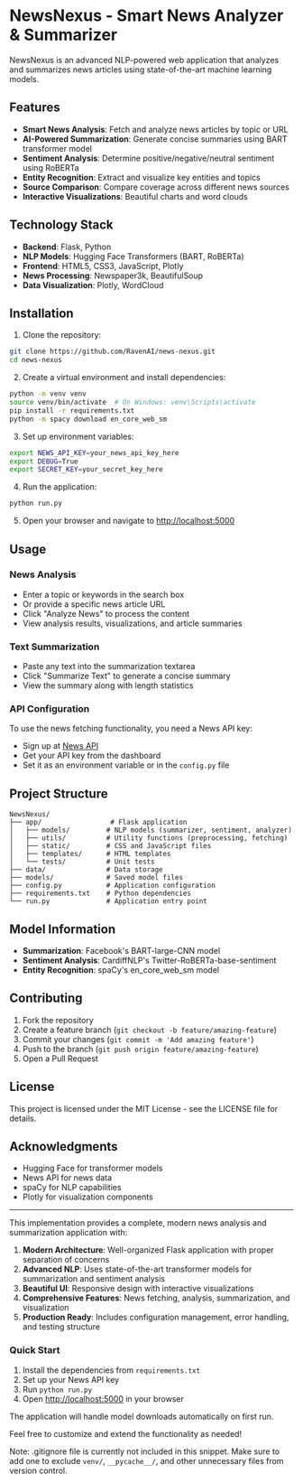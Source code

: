 # NewsNexus - Smart News Analyzer & Summarizer

NewsNexus is an advanced NLP-powered web application that analyzes and summarizes news articles using state-of-the-art machine learning models.

## Features

* **Smart News Analysis**: Fetch and analyze news articles by topic or URL
* **AI-Powered Summarization**: Generate concise summaries using BART transformer model
* **Sentiment Analysis**: Determine positive/negative/neutral sentiment using RoBERTa
* **Entity Recognition**: Extract and visualize key entities and topics
* **Source Comparison**: Compare coverage across different news sources
* **Interactive Visualizations**: Beautiful charts and word clouds

## Technology Stack

* **Backend**: Flask, Python
* **NLP Models**: Hugging Face Transformers (BART, RoBERTa)
* **Frontend**: HTML5, CSS3, JavaScript, Plotly
* **News Processing**: Newspaper3k, BeautifulSoup
* **Data Visualization**: Plotly, WordCloud

## Installation

1. Clone the repository:

```bash
git clone https://github.com/RavenAI/news-nexus.git
cd news-nexus
```

2. Create a virtual environment and install dependencies:

```bash
python -m venv venv
source venv/bin/activate  # On Windows: venv\Scripts\activate
pip install -r requirements.txt
python -m spacy download en_core_web_sm
```

3. Set up environment variables:

```bash
export NEWS_API_KEY=your_news_api_key_here
export DEBUG=True
export SECRET_KEY=your_secret_key_here
```

4. Run the application:

```bash
python run.py
```

5. Open your browser and navigate to [http://localhost:5000](http://localhost:5000)

## Usage

### News Analysis

* Enter a topic or keywords in the search box
* Or provide a specific news article URL
* Click "Analyze News" to process the content
* View analysis results, visualizations, and article summaries

### Text Summarization

* Paste any text into the summarization textarea
* Click "Summarize Text" to generate a concise summary
* View the summary along with length statistics

### API Configuration

To use the news fetching functionality, you need a News API key:

* Sign up at [News API](https://newsapi.org/)
* Get your API key from the dashboard
* Set it as an environment variable or in the `config.py` file

## Project Structure

```
NewsNexus/
├── app/                 # Flask application
│   ├── models/         # NLP models (summarizer, sentiment, analyzer)
│   ├── utils/          # Utility functions (preprocessing, fetching)
│   ├── static/         # CSS and JavaScript files
│   ├── templates/      # HTML templates
│   └── tests/          # Unit tests
├── data/               # Data storage
├── models/             # Saved model files
├── config.py           # Application configuration
├── requirements.txt    # Python dependencies
└── run.py              # Application entry point
```

## Model Information

* **Summarization**: Facebook's BART-large-CNN model
* **Sentiment Analysis**: CardiffNLP's Twitter-RoBERTa-base-sentiment
* **Entity Recognition**: spaCy's en\_core\_web\_sm model

## Contributing

1. Fork the repository
2. Create a feature branch (`git checkout -b feature/amazing-feature`)
3. Commit your changes (`git commit -m 'Add amazing feature'`)
4. Push to the branch (`git push origin feature/amazing-feature`)
5. Open a Pull Request

## License

This project is licensed under the MIT License - see the LICENSE file for details.

## Acknowledgments

* Hugging Face for transformer models
* News API for news data
* spaCy for NLP capabilities
* Plotly for visualization components

---

This implementation provides a complete, modern news analysis and summarization application with:

1. **Modern Architecture**: Well-organized Flask application with proper separation of concerns
2. **Advanced NLP**: Uses state-of-the-art transformer models for summarization and sentiment analysis
3. **Beautiful UI**: Responsive design with interactive visualizations
4. **Comprehensive Features**: News fetching, analysis, summarization, and visualization
5. **Production Ready**: Includes configuration management, error handling, and testing structure

### Quick Start

1. Install the dependencies from `requirements.txt`
2. Set up your News API key
3. Run `python run.py`
4. Open [http://localhost:5000](http://localhost:5000) in your browser

The application will handle model downloads automatically on first run.

Feel free to customize and extend the functionality as needed!

Note: .gitignore file is currently not included in this snippet. Make sure to add one to exclude `venv/`, `__pycache__/`, and other unnecessary files from version control.
